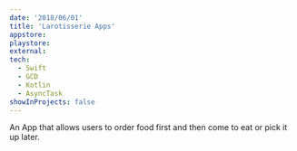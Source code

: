 ```yaml
---
date: '2018/06/01'
title: 'Larotisserie Apps'
appstore: 
playstore: 
external: 
tech:
  - Swift
  - GCD
  - Kotlin
  - AsyncTask
showInProjects: false
---
```

An App that allows users to order food first and then come to eat or pick it up later.
